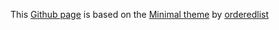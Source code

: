 This [Github page](https://pages.github.com/) is based on the [Minimal theme](https://github.com/pages-themes/minimal) by [orderedlist](https://github.com/orderedlist/minimal)

